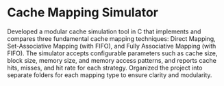 # Cache Mapping Simulator 
Developed a modular cache simulation tool in C that implements and compares three fundamental cache mapping techniques: Direct Mapping, Set-Associative Mapping (with FIFO), and Fully Associative Mapping (with FIFO). The simulator accepts configurable parameters such as cache size, block size, memory size, and memory access patterns, and reports cache hits, misses, and hit rate for each strategy. Organized the project into separate folders for each mapping type to ensure clarity and modularity.
